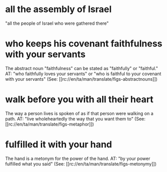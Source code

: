 # all the assembly of Israel

"all the people of Israel who were gathered there"

# who keeps his covenant faithfulness with your servants

The abstract noun "faithfulness" can be stated as "faithfully" or "faithful." AT: "who faithfully loves your servants" or "who is faithful to your covenant with your servants" (See: [[rc://en/ta/man/translate/figs-abstractnouns]])

# walk before you with all their heart

The way a person lives is spoken of as if that person were walking on a path. AT: "live wholeheartedly the way that you want them to" (See: [[rc://en/ta/man/translate/figs-metaphor]])

# fulfilled it with your hand

The hand is a metonym for the power of the hand. AT: "by your power fulfilled what you said" (See: [[rc://en/ta/man/translate/figs-metonymy]])